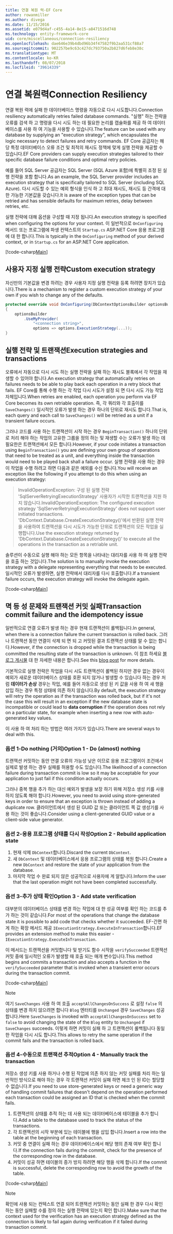```yaml
---
title: 연결 복원 력-EF Core
author: rowanmiller
ms.author: divega
ms.date: 11/15/2016
ms.assetid: e079d4af-c455-4a14-8e15-a8471516d748
ms.technology: entity-framework-core
uid: core/miscellaneous/connection-resiliency
ms.openlocfilehash: dae646e39b4dbd96b34f47582f9b2aa531cf88a7
ms.sourcegitcommit: 902257be9c63c427dc793750a2b827d6feb8e38c
ms.translationtype: MT
ms.contentlocale: ko-KR
ms.lasthandoff: 08/07/2018
ms.locfileid: "39614339"
---
```

# <a name="connection-resiliency"></a><span data-ttu-id="16fbf-102">연결 복원력</span><span class="sxs-lookup"><span data-stu-id="16fbf-102">Connection Resiliency</span></span>

<span data-ttu-id="16fbf-103">연결 복원 력에 실패 한 데이터베이스 명령을 자동으로 다시 시도합니다.</span><span class="sxs-lookup"><span data-stu-id="16fbf-103">Connection resiliency automatically retries failed database commands.</span></span> <span data-ttu-id="16fbf-104">"실행" 하는 전략을 오류를 검색 하 고 명령을 다시 시도 하는 데 필요한 논리를 캡슐화를 제공 하 여 데이터베이스를 사용 하 여 기능을 사용할 수 있습니다.</span><span class="sxs-lookup"><span data-stu-id="16fbf-104">The feature can be used with any database by supplying an "execution strategy", which encapsulates the logic necessary to detect failures and retry commands.</span></span> <span data-ttu-id="16fbf-105">EF Core 공급자는 해당 특정 데이터베이스 오류 조건 및 최적의 재시도 정책에 맞게 실행 전략을 제공할 수 있습니다.</span><span class="sxs-lookup"><span data-stu-id="16fbf-105">EF Core providers can supply execution strategies tailored to their specific database failure conditions and optimal retry policies.</span></span>

<span data-ttu-id="16fbf-106">예를 들어 SQL Server 공급자는 SQL Server (SQL Azure 포함)에 특별히 조정 된 실행 전략을 포함 합니다.</span><span class="sxs-lookup"><span data-stu-id="16fbf-106">As an example, the SQL Server provider includes an execution strategy that is specifically tailored to SQL Server (including SQL Azure).</span></span> <span data-ttu-id="16fbf-107">다시 시도할 수 있는 예외 형식을 인식 하 고 최대 재시도, 재시도 등 간격에 대 한 가능한 기본값을 갖습니다.</span><span class="sxs-lookup"><span data-stu-id="16fbf-107">It is aware of the exception types that can be retried and has sensible defaults for maximum retries, delay between retries, etc.</span></span>

<span data-ttu-id="16fbf-108">실행 전략에 대해 옵션을 구성할 때 지정 됩니다.</span><span class="sxs-lookup"><span data-stu-id="16fbf-108">An execution strategy is specified when configuring the options for your context.</span></span> <span data-ttu-id="16fbf-109">이 일반적으로 `OnConfiguring` 메서드 또는 프로그램에 파생 컨텍스트의 `Startup.cs` ASP.NET Core 응용 프로그램에 대 한 합니다.</span><span class="sxs-lookup"><span data-stu-id="16fbf-109">This is typically in the `OnConfiguring` method of your derived context, or in `Startup.cs` for an ASP.NET Core application.</span></span>

[!code-csharp[Main](../../../samples/core/Miscellaneous/ConnectionResiliency/Program.cs#OnConfiguring)]

## <a name="custom-execution-strategy"></a><span data-ttu-id="16fbf-110">사용자 지정 실행 전략</span><span class="sxs-lookup"><span data-stu-id="16fbf-110">Custom execution strategy</span></span>

<span data-ttu-id="16fbf-111">자신만의 기본값을 변경 하려는 경우 사용자 지정 실행 전략을 등록 하려면 장치가 있습니다.</span><span class="sxs-lookup"><span data-stu-id="16fbf-111">There is a mechanism to register a custom execution strategy of your own if you wish to change any of the defaults.</span></span>

``` csharp
protected override void OnConfiguring(DbContextOptionsBuilder optionsBuilder)
{
    optionsBuilder
        .UseMyProvider(
            "<connection string>",
            options => options.ExecutionStrategy(...));
}
```

## <a name="execution-strategies-and-transactions"></a><span data-ttu-id="16fbf-112">실행 전략 및 트랜잭션</span><span class="sxs-lookup"><span data-stu-id="16fbf-112">Execution strategies and transactions</span></span>

<span data-ttu-id="16fbf-113">오류에서 자동으로 다시 시도 하는 실행 전략을 실패 하는 재시도 블록에서 각 작업을 재생할 수 있어야 합니다.</span><span class="sxs-lookup"><span data-stu-id="16fbf-113">An execution strategy that automatically retries on failures needs to be able to play back each operation in a retry block that fails.</span></span> <span data-ttu-id="16fbf-114">EF Core를 통해 수행 하는 각 작업 다시 시도가 설정 되 면 다시 시도 가능 작업 자체입니다.</span><span class="sxs-lookup"><span data-stu-id="16fbf-114">When retries are enabled, each operation you perform via EF Core becomes its own retriable operation.</span></span> <span data-ttu-id="16fbf-115">즉, 각 쿼리와 각 호출이를 `SaveChanges()` 일시적인 오류가 발생 하는 경우 하나의 단위로 재시도 합니다.</span><span class="sxs-lookup"><span data-stu-id="16fbf-115">That is, each query and each call to `SaveChanges()` will be retried as a unit if a transient failure occurs.</span></span>

<span data-ttu-id="16fbf-116">그러나 코드를 사용 하는 트랜잭션이 시작 하는 경우 `BeginTransaction()` 하나의 단위로 처리 해야 하는 작업의 고유한 그룹을 정의 하는 및 재생할 수는 오류가 발생 하는 데 필요한은 트랜잭션에서 모든 합니다.</span><span class="sxs-lookup"><span data-stu-id="16fbf-116">However, if your code initiates a transaction using `BeginTransaction()` you are defining your own group of operations that need to be treated as a unit, and everything inside the transaction would need to be played back shall a failure occur.</span></span> <span data-ttu-id="16fbf-117">실행 전략을 사용 하는 경우이 작업을 수행 하려고 하면 다음과 같은 예외를 수신 합니다.</span><span class="sxs-lookup"><span data-stu-id="16fbf-117">You will receive an exception like the following if you attempt to do this when using an execution strategy:</span></span>

> <span data-ttu-id="16fbf-118">InvalidOperationException: 구성 된 실행 전략 'SqlServerRetryingExecutionStrategy' 사용자가 시작한 트랜잭션을 지원 하지 않습니다.</span><span class="sxs-lookup"><span data-stu-id="16fbf-118">InvalidOperationException: The configured execution strategy 'SqlServerRetryingExecutionStrategy' does not support user initiated transactions.</span></span> <span data-ttu-id="16fbf-119">'DbContext.Database.CreateExecutionStrategy()'에서 반환된 실행 전략을 사용하여 트랜잭션을 다시 시도가 가능한 단위로 트랜잭션의 모든 작업을 실행합니다.</span><span class="sxs-lookup"><span data-stu-id="16fbf-119">Use the execution strategy returned by 'DbContext.Database.CreateExecutionStrategy()' to execute all the operations in the transaction as a retriable unit.</span></span>

<span data-ttu-id="16fbf-120">솔루션이 수동으로 실행 해야 하는 모든 항목을 나타내는 대리자를 사용 하 여 실행 전략을 호출 하는 것입니다.</span><span class="sxs-lookup"><span data-stu-id="16fbf-120">The solution is to manually invoke the execution strategy with a delegate representing everything that needs to be executed.</span></span> <span data-ttu-id="16fbf-121">일시적인 오류가 발생하면, 실행 전략에서 대리자를 다시 호출합니다.</span><span class="sxs-lookup"><span data-stu-id="16fbf-121">If a transient failure occurs, the execution strategy will invoke the delegate again.</span></span>

[!code-csharp[Main](../../../samples/core/Miscellaneous/ConnectionResiliency/Program.cs#ManualTransaction)]

## <a name="transaction-commit-failure-and-the-idempotency-issue"></a><span data-ttu-id="16fbf-122">멱 등 성 문제와 트랜잭션 커밋 실패</span><span class="sxs-lookup"><span data-stu-id="16fbf-122">Transaction commit failure and the idempotency issue</span></span>

<span data-ttu-id="16fbf-123">일반적으로 연결 오류가 발생 하는 경우 현재 트랜잭션이 롤백됩니다.</span><span class="sxs-lookup"><span data-stu-id="16fbf-123">In general, when there is a connection failure the current transaction is rolled back.</span></span> <span data-ttu-id="16fbf-124">그러나 트랜잭션 동안 연결이 삭제 되 면 되 고 커밋된 결과 트랜잭션 상태를 알 수 없는 합니다.</span><span class="sxs-lookup"><span data-stu-id="16fbf-124">However, if the connection is dropped while the transaction is being committed the resulting state of the transaction is unknown.</span></span> <span data-ttu-id="16fbf-125">이 참조 하세요 [블로그 게시물](http://blogs.msdn.com/b/adonet/archive/2013/03/11/sql-database-connectivity-and-the-idempotency-issue.aspx) 대 한 자세한 내용은 합니다.</span><span class="sxs-lookup"><span data-stu-id="16fbf-125">See this [blog post](http://blogs.msdn.com/b/adonet/archive/2013/03/11/sql-database-connectivity-and-the-idempotency-issue.aspx) for more details.</span></span>

<span data-ttu-id="16fbf-126">기본적으로 실행 전략은 작업을 다시 시도 트랜잭션이 롤백된 하지만 경우 없는 경우이 예외가 새로운 데이터베이스 상태를 호환 되지 않거나 발생할 수 있습니다 하는 경우 처럼 **데이터가 손상** 경우는 작업, 예를 들어 자동으로 생성 된 키 값을 사용 하 여 새 행을 삽입 하는 경우 특정 상태에 의존 하지 않습니다.</span><span class="sxs-lookup"><span data-stu-id="16fbf-126">By default, the execution strategy will retry the operation as if the transaction was rolled back, but if it's not the case this will result in an exception if the new database state is incompatible or could lead to **data corruption** if the operation does not rely on a particular state, for example when inserting a new row with auto-generated key values.</span></span>

<span data-ttu-id="16fbf-127">이 사용 하 여 처리 하는 방법은 여러 가지가 있습니다.</span><span class="sxs-lookup"><span data-stu-id="16fbf-127">There are several ways to deal with this.</span></span>

### <a name="option-1---do-almost-nothing"></a><span data-ttu-id="16fbf-128">옵션 1-Do nothing (거의)</span><span class="sxs-lookup"><span data-stu-id="16fbf-128">Option 1 - Do (almost) nothing</span></span>

<span data-ttu-id="16fbf-129">트랜잭션 커밋하는 동안 연결 오류의 가능성 낮은 이므로 응용 프로그램이이 조건에서 실제로 발생 하는 경우 실패를 허용할 수도 있습니다.</span><span class="sxs-lookup"><span data-stu-id="16fbf-129">The likelihood of a connection failure during transaction commit is low so it may be acceptable for your application to just fail if this condition actually occurs.</span></span>

<span data-ttu-id="16fbf-130">그러나 중복 행을 추가 하는 대신 예외가 발생을 보장 하기 위해 저장소 생성 키를 사용 하지 않도록 해야 합니다.</span><span class="sxs-lookup"><span data-stu-id="16fbf-130">However, you need to avoid using store-generated keys in order to ensure that an exception is thrown instead of adding a duplicate row.</span></span> <span data-ttu-id="16fbf-131">클라이언트에서 생성 된 GUID 값 또는 클라이언트 쪽 값 생성기를 사용 하는 것이 좋습니다.</span><span class="sxs-lookup"><span data-stu-id="16fbf-131">Consider using a client-generated GUID value or a client-side value generator.</span></span>

### <a name="option-2---rebuild-application-state"></a><span data-ttu-id="16fbf-132">옵션 2-응용 프로그램 상태를 다시 작성</span><span class="sxs-lookup"><span data-stu-id="16fbf-132">Option 2 - Rebuild application state</span></span>

1. <span data-ttu-id="16fbf-133">현재 삭제 `DbContext`합니다.</span><span class="sxs-lookup"><span data-stu-id="16fbf-133">Discard the current `DbContext`.</span></span>
2. <span data-ttu-id="16fbf-134">새 `DbContext` 및 데이터베이스에서 응용 프로그램의 상태를 복원 합니다.</span><span class="sxs-lookup"><span data-stu-id="16fbf-134">Create a new `DbContext` and restore the state of your application from the database.</span></span>
3. <span data-ttu-id="16fbf-135">마지막 작업 수 완료 되지 않은 성공적으로 사용자에 게 알립니다.</span><span class="sxs-lookup"><span data-stu-id="16fbf-135">Inform the user that the last operation might not have been completed successfully.</span></span>

### <a name="option-3---add-state-verification"></a><span data-ttu-id="16fbf-136">옵션 3-추가 상태 확인</span><span class="sxs-lookup"><span data-stu-id="16fbf-136">Option 3 - Add state verification</span></span>

<span data-ttu-id="16fbf-137">대부분의 데이터베이스 상태를 변경 하는 작업에 대 한 성공 여부를 확인 하는 코드를 추가 하는 것이 같습니다.</span><span class="sxs-lookup"><span data-stu-id="16fbf-137">For most of the operations that change the database state it is possible to add code that checks whether it succeeded.</span></span> <span data-ttu-id="16fbf-138">EF-간편 하 게 하는 확장 메서드 제공 `IExecutionStrategy.ExecuteInTransaction`합니다.</span><span class="sxs-lookup"><span data-stu-id="16fbf-138">EF provides an extension method to make this easier - `IExecutionStrategy.ExecuteInTransaction`.</span></span>

<span data-ttu-id="16fbf-139">이 메서드는 트랜잭션을 커밋합니다 및 받기도 함수 시작을 `verifySucceeded` 트랜잭션 커밋 중에 일시적인 오류가 발생할 때 호출 되는 매개 변수입니다.</span><span class="sxs-lookup"><span data-stu-id="16fbf-139">This method begins and commits a transaction and also accepts a function in the `verifySucceeded` parameter that is invoked when a transient error occurs during the transaction commit.</span></span>

[!code-csharp[Main](../../../samples/core/Miscellaneous/ConnectionResiliency/Program.cs#Verification)]

> [!NOTE]
> <span data-ttu-id="16fbf-140">여기 `SaveChanges` 사용 하 여 호출 `acceptAllChangesOnSuccess` 로 설정 `false` 의 상태를 변경 하지 않으려면 합니다 `Blog` 엔터티를 `Unchanged` 경우 `SaveChanges` 성공 합니다.</span><span class="sxs-lookup"><span data-stu-id="16fbf-140">Here `SaveChanges` is invoked with `acceptAllChangesOnSuccess` set to `false` to avoid changing the state of the `Blog` entity to `Unchanged` if `SaveChanges` succeeds.</span></span> <span data-ttu-id="16fbf-141">이렇게 하면 커밋이 실패 하 고 트랜잭션이 롤백됩니다 동일한 작업을 다시 시도 합니다.</span><span class="sxs-lookup"><span data-stu-id="16fbf-141">This allows to retry the same operation if the commit fails and the transaction is rolled back.</span></span>

### <a name="option-4---manually-track-the-transaction"></a><span data-ttu-id="16fbf-142">옵션 4-수동으로 트랜잭션 추적</span><span class="sxs-lookup"><span data-stu-id="16fbf-142">Option 4 - Manually track the transaction</span></span>

<span data-ttu-id="16fbf-143">저장소 생성 키를 사용 하거나 수행 된 작업에 의존 하지 않는 커밋 실패를 처리 하는 일반적인 방식으로 해야 하는 경우 각 트랜잭션 커밋이 실패 하면 체크 인 된 ID는 할당할 수 없습니다.</span><span class="sxs-lookup"><span data-stu-id="16fbf-143">If you need to use store-generated keys or need a generic way of handling commit failures that doesn't depend on the operation performed each transaction could be assigned an ID that is checked when the commit fails.</span></span>

1. <span data-ttu-id="16fbf-144">트랜잭션의 상태를 추적 하는 데 사용 되는 데이터베이스에 테이블을 추가 합니다.</span><span class="sxs-lookup"><span data-stu-id="16fbf-144">Add a table to the database used to track the status of the transactions.</span></span>
2. <span data-ttu-id="16fbf-145">각 트랜잭션의 시작 부분에 있는 테이블에 행을 삽입 합니다.</span><span class="sxs-lookup"><span data-stu-id="16fbf-145">Insert a row into the table at the beginning of each transaction.</span></span>
3. <span data-ttu-id="16fbf-146">커밋 중 연결이 실패 하는 경우 데이터베이스에서 해당 행의 존재 여부 확인 합니다.</span><span class="sxs-lookup"><span data-stu-id="16fbf-146">If the connection fails during the commit, check for the presence of the corresponding row in the database.</span></span>
4. <span data-ttu-id="16fbf-147">커밋이 성공 하면 테이블의 증가 방지 하려면 해당 행을 삭제 합니다.</span><span class="sxs-lookup"><span data-stu-id="16fbf-147">If the commit is successful, delete the corresponding row to avoid the growth of the table.</span></span>

[!code-csharp[Main](../../../samples/core/Miscellaneous/ConnectionResiliency/Program.cs#Tracking)]

> [!NOTE]
> <span data-ttu-id="16fbf-148">확인에 사용 되는 컨텍스트 연결 되어 트랜잭션 커밋하는 동안 실패 한 경우 다시 확인 하는 동안 실패할 수를 정의 하는 실행 전략에 있는지 확인 합니다.</span><span class="sxs-lookup"><span data-stu-id="16fbf-148">Make sure that the context used for the verification has an execution strategy defined as the connection is likely to fail again during verification if it failed during transaction commit.</span></span>
